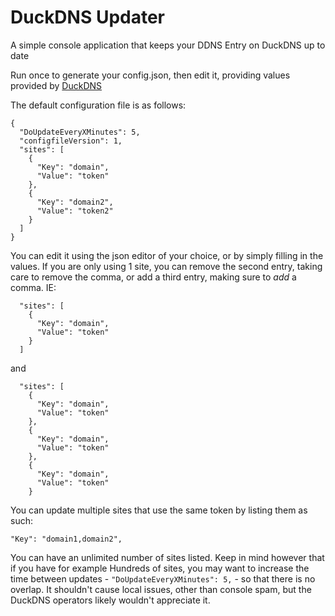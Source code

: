 # DuckDNS Updater
A simple console application that keeps your DDNS Entry on DuckDNS up to date

Run once to generate your config.json, then edit it, providing values provided by [DuckDNS](https://www.duckdns.org)

The default configuration file is as follows:
```
{
  "DoUpdateEveryXMinutes": 5,
  "configfileVersion": 1,
  "sites": [
    {
      "Key": "domain",
      "Value": "token"
    },
    {
      "Key": "domain2",
      "Value": "token2"
    }
  ]
}
```

You can edit it using the json editor of your choice, or by simply filling in the values. If you are only using 1 site, you can remove the second entry, taking care to remove the comma, or add a third entry, making sure to _add_ a comma. IE:

```
  "sites": [
    {
      "Key": "domain",
      "Value": "token"
    }
  ]
```
and 
```
  "sites": [
    {
      "Key": "domain",
      "Value": "token"
    },
    {
      "Key": "domain",
      "Value": "token"
    },
    {
      "Key": "domain",
      "Value": "token"
    }
```

You can update multiple sites that use the same token by listing them as such:
```
"Key": "domain1,domain2",
```


You can have an unlimited number of sites listed. Keep in mind however that if you have for example Hundreds of sites, you may want to increase the time between updates - `"DoUpdateEveryXMinutes": 5,` - so that there is no overlap. It shouldn't cause local issues, other than console spam, but the DuckDNS operators likely wouldn't appreciate it.
